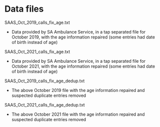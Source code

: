 # Data files

SAAS_Oct_2019_calls_fix_age.txt

  - Data provided by SA Ambulance Service, in a tap separated file for October 2019, with the age information repaired (some entries had date of birth instead of age)

SAAS_Oct_2021_calls_fix_age.txt

  - Data provided by SA Ambulance Service, in a tap separated file for October 2021, with the age information repaired (some entries had date of birth instead of age)

SAAS_Oct_2019_calls_fix_age_dedup.txt

  - The above October 2019 file with the age information repaired and suspected duplicate entries removed

SAAS_Oct_2021_calls_fix_age_dedup.txt 

  - The above October 2021 file with the age information repaired and suspected duplicate entries removed
